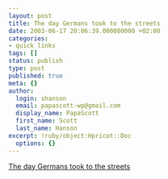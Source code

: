 ```yaml
---
layout: post
title: The day Germans took to the streets
date: 2003-06-17 20:06:39.000000000 +02:00
categories:
- quick links
tags: []
status: publish
type: post
published: true
meta: {}
author:
  login: shanson
  email: papascott-wp@gmail.com
  display_name: PapaScott
  first_name: Scott
  last_name: Hanson
excerpt: !ruby/object:Hpricot::Doc
  options: {}
---
```

<p><a title=" 60 to 80 civilians were killed during the uprisings, although the definite numbers were never verified" href="http://www.faz.com/IN/INtemplates/eFAZ/docmain.asp?rub=%7BF1B72E86-3783-11D4-A3AA-009027BA22E4%7D&amp;doc=%7BDEDC99E1-268F-48C4-8DE4-A0D8A5ECDDCF%7D">The day Germans took to the streets</a></p>
